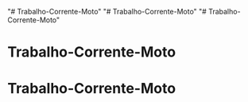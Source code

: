 "# Trabalho-Corrente-Moto" 
"# Trabalho-Corrente-Moto" 
"# Trabalho-Corrente-Moto" 
# Trabalho-Corrente-Moto
# Trabalho-Corrente-Moto
